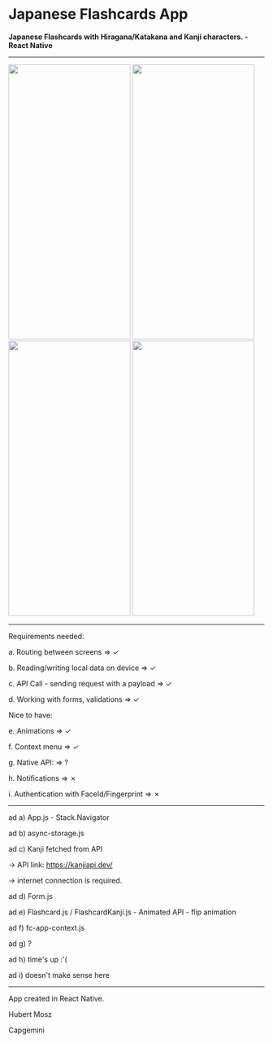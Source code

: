 # Japanese Flashcards App
**Japanese Flashcards with Hiragana/Katakana and Kanji characters. - React Native** 

- - -


<img src="https://user-images.githubusercontent.com/96893372/221716388-4f06d722-a711-4339-9998-1e0ef838ef8c.png" width="240" height="540"> <img src="https://user-images.githubusercontent.com/96893372/221716447-e39abe29-b738-4ca9-a9d7-82f507db3310.png" width="240" height="540"> <img src="https://user-images.githubusercontent.com/96893372/221716456-4b01d17b-6336-4ee0-be04-ee6a63b479a0.png" width="240" height="540"> <img src="https://user-images.githubusercontent.com/96893372/221716466-0b6bb384-56a7-4c4c-8fca-c959a2e8176e.png" width="240" height="540">

- - -

Requirements needed:

  a.	Routing between screens                     => ✓
  
  b.	Reading/writing local data on device        => ✓
  
  c.	API Call - sending request with a payload   => ✓
  
  d.	Working with forms, validations             => ✓
  
Nice to have:

  e.	Animations                                  => ✓
  
  f.	Context menu                                => ✓
  
  g.	Native API:                                 => ?
  
  h.	Notifications                               => ✗
  
  i.	Authentication with FaceId/Fingerprint      => ✗

- - - 

ad a) App.js - Stack.Navigator

ad b) async-storage.js

ad c) Kanji fetched from API 

-> API link: https://kanjiapi.dev/
      
-> internet connection is required.
      
ad d) Form.js

ad e) Flashcard.js / FlashcardKanji.js - Animated API - flip animation

ad f) fc-app-context.js

ad g) ?

ad h) time's up :'(

ad i) doesn't make sense here

- - -

App created in React Native.

Hubert Mosz

Capgemini
